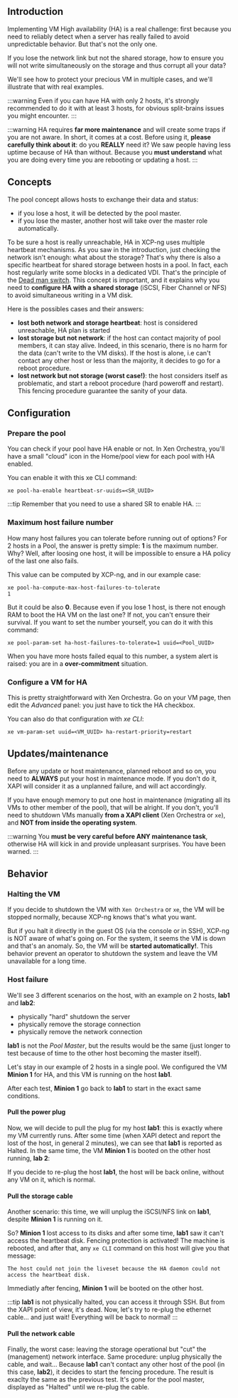 ## Introduction

Implementing VM High availability (HA) is a real challenge: first because you need to reliably detect when a server has really failed to avoid unpredictable behavior. But that's not the only one.

If you lose the network link but not the shared storage, how to ensure you will not write simultaneously on the storage and thus corrupt all your data?

We'll see how to protect your precious VM in multiple cases, and we'll illustrate that with real examples.

:::warning
Even if you can have HA with only 2 hosts, it's strongly recommended to do it with at least 3 hosts, for obvious split-brains issues you might encounter.
:::

:::warning
HA requires **far more maintenance** and will create some traps if you are not aware. In short, it comes at a cost. Before using it, **please carefully think about it**: do you **REALLY** need it? We saw people having less uptime because of HA than without. Because you **must understand** what you are doing every time you are rebooting or updating a host.
:::

## Concepts

The pool concept allows hosts to exchange their data and status:

* if you lose a host, it will be detected by the pool master.
* if you lose the master, another host will take over the master role automatically.

To be sure a host is really unreachable, HA in XCP-ng uses multiple heartbeat mechanisms. As you saw in the introduction, just checking the network isn't enough: what about the storage? That's why there is also a specific heartbeat for shared storage between hosts in a pool. In fact, each host regularly write some blocks in a dedicated VDI. That's the principle of the [Dead man switch](http://en.wikipedia.org/wiki/Dead_man%27s_switch). This concept is important, and it explains why you need to **configure HA with a shared storage** (iSCSI, Fiber Channel or NFS) to avoid simultaneous writing in a VM disk.

Here is the possibles cases and their answers:

* **lost both network and storage heartbeat**: host is considered unreachable, HA plan is started
* **lost storage but not network**: if the host can contact majority of pool members, it can stay alive. Indeed, in this scenario, there is no harm for the data (can't write to the VM disks). If the host is alone, i.e can't contact any other host or less than the majority, it decides to go for a reboot procedure.
* **lost network but not storage (worst case!)**: the host considers itself as problematic, and start a reboot procedure (hard poweroff and restart). This fencing procedure guarantee the sanity of your data.

## Configuration

### Prepare the pool

You can check if your pool have HA enable or not. In Xen Orchestra, you'll have a small "cloud" icon in the Home/pool view for each pool with HA enabled.

You can enable it with this xe CLI command:

```
xe pool-ha-enable heartbeat-sr-uuids=<SR_UUID>
```

:::tip
Remember that you need to use a shared SR to enable HA.
:::

### Maximum host failure number

How many host failures you can tolerate before running out of options? For 2 hosts in a Pool, the answer is pretty simple: **1** is the maximum number. Why? Well, after loosing one host, it will be impossible to ensure a HA policy of the last one also fails.

This value can be computed by XCP-ng, and in our example case:

```
xe pool-ha-compute-max-host-failures-to-tolerate
1
```

But it could be also **0**. Because even if you lose 1 host, is there not enough RAM to boot the HA VM on the last one? If not, you can't ensure their survival. If you want to set the number yourself, you can do it with this command:

```
xe pool-param-set ha-host-failures-to-tolerate=1 uuid=<Pool_UUID>
```

When you have more hosts failed equal to this number, a system alert is raised: you are in a **over-commitment** situation.

### Configure a VM for HA

This is pretty straightforward with Xen Orchestra. Go on your VM page, then edit the *Advanced* panel: you just have to tick the HA checkbox.

You can also do that configuration with *xe CLI*:

```
xe vm-param-set uuid=<VM_UUID> ha-restart-priority=restart
```

## Updates/maintenance

Before any update or host maintenance, planned reboot and so on, you need to **ALWAYS** put your host in maintenance mode. If you don't do it, XAPI will consider it as a unplanned failure, and will act accordingly.

If you have enough memory to put one host in maintenance (migrating all its VMs to other member of the pool), that will be alright. If you don't, you'll need to shutdown VMs manually **from a XAPI client** (Xen Orchestra or `xe`), and **NOT from inside the operating system**.

:::warning
You **must be very careful before ANY maintenance task**, otherwise HA will kick in and provide unpleasant surprises. You have been warned.
:::

## Behavior

### Halting the VM

If you decide to shutdown the VM with `Xen Orchestra` or `xe`, the VM will be stopped normally, because XCP-ng knows that's what you want.

But if you halt it directly in the guest OS (via the console or in SSH), XCP-ng is NOT aware of what's going on. For the system, it seems the VM is down and that's an anomaly. So, the VM will be **started automatically!**. This behavior prevent an operator to shutdown the system and leave the VM unavailable for a long time.

### Host failure

We'll see 3 different scenarios on the host, with an example on 2 hosts, **lab1** and **lab2**:

* physically "hard" shutdown the server
* physically remove the storage connection
* physically remove the network connection

**lab1** is not the *Pool Master*, but the results would be the same (just longer to test because of time to the other host becoming the master itself).

Let's stay in our example of 2 hosts in a single pool. We configured the VM **Minion 1** for HA, and this VM is running on the host **lab1**.

After each test, **Minion 1** go back to **lab1** to start in the exact same conditions.

#### Pull the power plug

Now, we will decide to pull the plug for my host **lab1**:  this is exactly where my VM currently runs. After some time (when XAPI detect and report the lost of the host, in general 2 minutes), we can see that **lab1** is reported as Halted. In the same time, the VM **Minion 1** is booted on the other host running, **lab 2**:

If you decide to re-plug the host **lab1**, the host will be back online, without any VM on it, which is normal.

#### Pull the storage cable

Another scenario: this time, we will unplug the iSCSI/NFS link on **lab1**, despite **Minion 1** is running on it.

So? **Minion 1** lost access to its disks and after some time, **lab1** saw it can't access the heartbeat disk. Fencing protection is activated! The machine is rebooted, and after that, any `xe CLI` command on this host will give you that message:

```
The host could not join the liveset because the HA daemon could not access the heartbeat disk.
```

Immediatly after fencing, **Minion 1** will be booted on the other host.

:::tip
**lab1** is not physically halted, you can access it through SSH. But from the XAPI point of view, it's dead. Now, let's try to re-plug the ethernet cable... and just wait! Everything will be back to normal!
:::

#### Pull the network cable

Finally, the worst case: leaving the storage operational but "cut" the (management) network interface. Same procedure: unplug physically the cable, and wait... Because **lab1** can't contact any other host of the pool (in this case, **lab2**), it decides to start the fencing procedure. The result is exaclty the same as the previous test. It's gone for the pool master, displayed as "Halted" until we re-plug the cable.